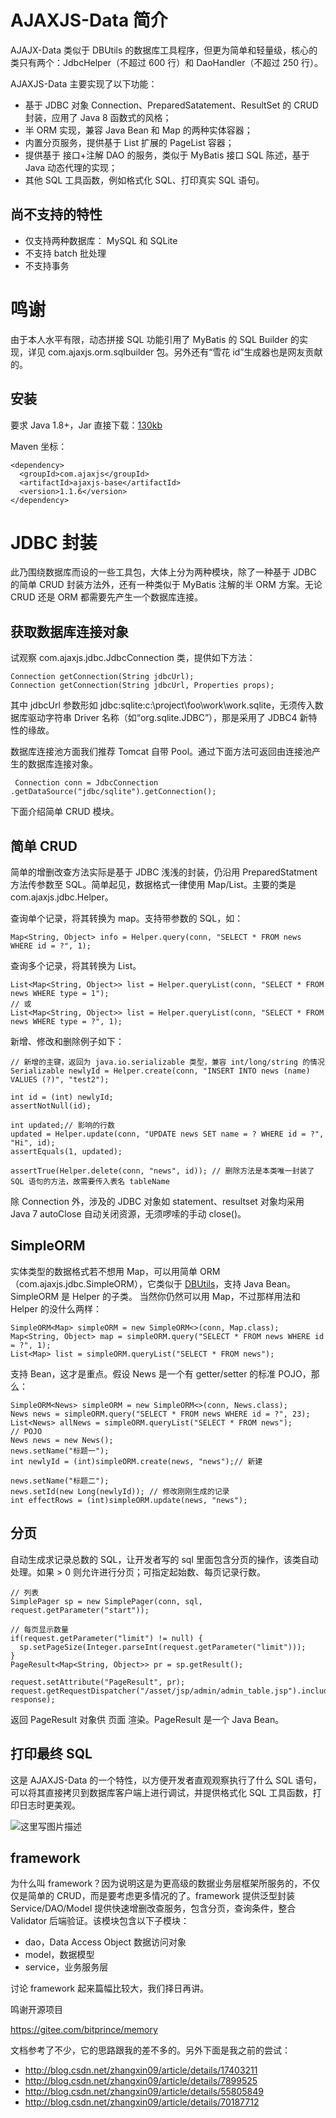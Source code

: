 AJAXJS-Data 简介
===========
AJAJX-Data 类似于 DBUtils 的数据库工具程序，但更为简单和轻量级，核心的类只有两个：JdbcHelper（不超过 600 行）和 DaoHandler（不超过 250 行）。

AJAXJS-Data 主要实现了以下功能：

- 基于 JDBC 对象 Connection、PreparedSatatement、ResultSet 的 CRUD 封装，应用了 Java 8 函数式的风格；
- 半 ORM 实现，兼容 Java Bean 和 Map 的两种实体容器；
- 内置分页服务，提供基于 List 扩展的 PageList 容器；
- 提供基于 接口+注解 DAO 的服务，类似于 MyBatis 接口 SQL 陈述，基于 Java 动态代理的实现；
- 其他 SQL 工具函数，例如格式化 SQL、打印真实 SQL 语句。

尚不支持的特性
----------
- 仅支持两种数据库： MySQL 和 SQLite
- 不支持 batch 批处理
- 不支持事务

鸣谢
==========

由于本人水平有限，动态拼接 SQL 功能引用了 MyBatis 的 SQL Builder 的实现，详见 com.ajaxjs.orm.sqlbuilder 包。另外还有“雪花 id”生成器也是网友贡献的。


安装
-----------

要求 Java 1.8+，Jar 直接下载：[130kb](https://search.maven.org/remotecontent?filepath=com/ajaxjs/ajaxjs-base/1.1.6/ajaxjs-base-1.1.6.jar)

Maven 坐标：

```
<dependency>
  <groupId>com.ajaxjs</groupId>
  <artifactId>ajaxjs-base</artifactId>
  <version>1.1.6</version>
</dependency>
```


JDBC 封装
===============


此乃围绕数据库而设的一些工具包，大体上分为两种模块，除了一种基于 JDBC 的简单 CRUD 封装方法外，还有一种类似于 MyBatis 注解的半 ORM 方案。无论 CRUD 还是 ORM 都需要先产生一个数据库连接。

获取数据库连接对象
------------------------
试观察 com.ajaxjs.jdbc.JdbcConnection 类，提供如下方法：

	Connection getConnection(String jdbcUrl);
	Connection getConnection(String jdbcUrl, Properties props);

其中 jdbcUrl 参数形如 jdbc:sqlite:c:\project\foo\work\work.sqlite，无须传入数据库驱动字符串 Driver 名称（如“org.sqlite.JDBC”），那是采用了 JDBC4 新特性的缘故。

数据库连接池方面我们推荐 Tomcat 自带 Pool。通过下面方法可返回由连接池产生的数据库连接对象。

	 Connection conn = JdbcConnection .getDataSource("jdbc/sqlite").getConnection(); 

下面介绍简单 CRUD 模块。

简单 CRUD
----------------
简单的增删改查方法实际是基于 JDBC 浅浅的封装，仍沿用 PreparedStatment 方法传参数至 SQL。简单起见，数据格式一律使用 Map/List。主要的类是 com.ajaxjs.jdbc.Helper。

查询单个记录，将其转换为 map。支持带参数的 SQL，如：

	Map<String, Object> info = Helper.query(conn, "SELECT * FROM news WHERE id = ?", 1);

查询多个记录，将其转换为 List。
	
	List<Map<String, Object>> list = Helper.queryList(conn, "SELECT * FROM news WHERE type = 1");
	// 或
	List<Map<String, Object>> list = Helper.queryList(conn, "SELECT * FROM news WHERE type = ?", 1);
	
新增、修改和删除例子如下：

	// 新增的主键，返回为 java.io.serializable 类型，兼容 int/long/string 的情况
	Serializable newlyId = Helper.create(conn, "INSERT INTO news (name) VALUES (?)", "test2");
	
	int id = (int) newlyId;
	assertNotNull(id);
	
	int updated;// 影响的行数
	updated = Helper.update(conn, "UPDATE news SET name = ? WHERE id = ?", "Hi", id);
	assertEquals(1, updated);
	
	assertTrue(Helper.delete(conn, "news", id)); // 删除方法是本类唯一封装了 SQL 语句的方法，故需要传入表名 tableName
除 Connection 外，涉及的 JDBC 对象如 statement、resultset 对象均采用 Java 7 autoClose 自动关闭资源，无须啰嗦的手动 close()。

SimpleORM
----------------------
实体类型的数据格式若不想用 Map，可以用简单 ORM（com.ajaxjs.jdbc.SimpleORM），它类似于 [DBUtils](http://commons.apache.org/proper/commons-dbutils/)，支持 Java Bean。SimpleORM 是 Helper 的子类。
当然你仍然可以用 Map，不过那样用法和 Helper 的没什么两样：

	SimpleORM<Map> simpleORM = new SimpleORM<>(conn, Map.class);
	Map<String, Object> map = simpleORM.query("SELECT * FROM news WHERE id = ?", 1);
	List<Map> list = simpleORM.queryList("SELECT * FROM news");
支持 Bean，这才是重点。假设 News 是一个有 getter/setter 的标准 POJO，那么：

	SimpleORM<News> simpleORM = new SimpleORM<>(conn, News.class);
	News news = simpleORM.query("SELECT * FROM news WHERE id = ?", 23);
	List<News> allNews = simpleORM.queryList("SELECT * FROM news");
	// POJO
	News news = new News();
	news.setName("标题一");
	int newlyId = (int)simpleORM.create(news, "news");// 新建
	
	news.setName("标题二");
	news.setId(new Long(newlyId)); // 修改刚刚生成的记录
	int effectRows = (int)simpleORM.update(news, "news");

分页
------------------
自动生成求记录总数的 SQL，让开发者写的 sql 里面包含分页的操作，该类自动处理。如果 > 0 则允许进行分页；可指定起始数、每页记录行数。
	
	// 列表
	SimplePager sp = new SimplePager(conn, sql, request.getParameter("start"));
	
	// 每页显示数量
	if(request.getParameter("limit") != null) {
	  sp.setPageSize(Integer.parseInt(request.getParameter("limit")));
	}
	PageResult<Map<String, Object>> pr = sp.getResult();
	
	request.setAttribute("PageResult", pr);
	request.getRequestDispatcher("/asset/jsp/admin/admin_table.jsp").include(request, response);

返回 PageResult 对象供 页面 渲染。PageResult 是一个 Java Bean。

打印最终 SQL
--------------------
这是 AJAXJS-Data 的一个特性，以方便开发者直观观察执行了什么 SQL 语句，可以将其直接拷贝到数据库客户端上进行调试，并提供格式化 SQL 工具函数，打印日志时更美观。

![这里写图片描述](https://images.gitee.com/uploads/images/2018/0722/090613_b7b1a4d3_784269.png)







framework
-----------
为什么叫 framework？因为说明这是为更高级的数据业务层框架所服务的，不仅仅是简单的 CRUD，而是要考虑更多情况的了。framework 提供泛型封装 Service/DAO/Model 提供快速增删改查服务，包含分页，查询条件，整合 Validator 后端验证。该模块包含以下子模块：

- dao，Data Access Object 数据访问对象
- model，数据模型
- service，业务服务层

讨论 framework 起来篇幅比较大，我们择日再讲。

鸣谢开源项目 

https://gitee.com/bitprince/memory

文档参考了不少，它的思路跟我的差不多的。另外下面是我之前的尝试：

- http://blog.csdn.net/zhangxin09/article/details/17403211
- http://blog.csdn.net/zhangxin09/article/details/7899525
- http://blog.csdn.net/zhangxin09/article/details/55805849
- http://blog.csdn.net/zhangxin09/article/details/70187712